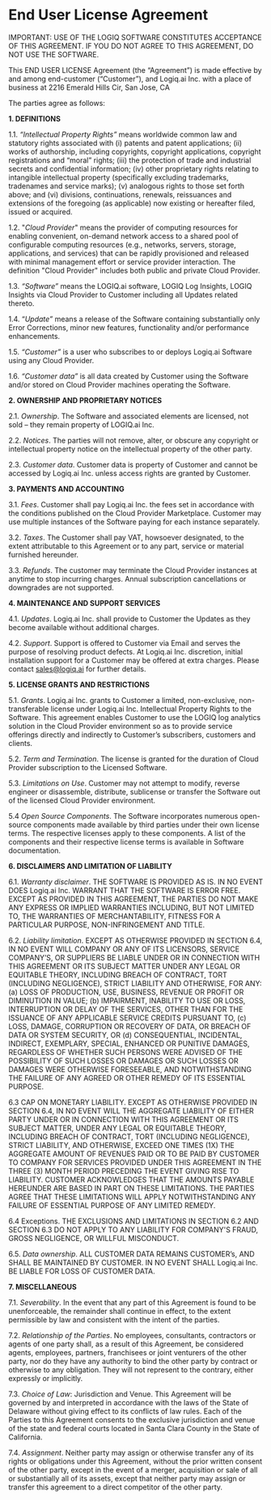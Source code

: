 # End User License Agreement

IMPORTANT: USE OF THE LOGIQ SOFTWARE CONSTITUTES ACCEPTANCE OF THIS AGREEMENT. IF YOU DO NOT AGREE TO THIS AGREEMENT, DO NOT USE THE SOFTWARE.

This END USER LICENSE Agreement \(the “Agreement”\) is made effective by and among end-customer \(“Customer”\), and Logiq.ai Inc. with a place of business at 2216 Emerald Hills Cir, San Jose, CA

The parties agree as follows:

**1. DEFINITIONS**

1.1. _“Intellectual Property Rights”_ means worldwide common law and statutory rights associated with \(i\) patents and patent applications; \(ii\) works of authorship, including copyrights, copyright applications, copyright registrations and “moral” rights; \(iii\) the protection of trade and industrial secrets and confidential information; \(iv\) other proprietary rights relating to intangible intellectual property \(specifically excluding trademarks, tradenames and service marks\); \(v\) analogous rights to those set forth above; and \(vi\) divisions, continuations, renewals, reissuances and extensions of the foregoing \(as applicable\) now existing or hereafter filed, issued or acquired.

1.2. "_Cloud Provider_" means the provider of computing resources for enabling convenient, on-demand network access to a shared pool of configurable computing resources \(e.g., networks, servers, storage, applications, and services\) that can be rapidly provisioned and released with minimal management effort or service provider interaction. The definition "Cloud Provider" includes both public and private Cloud Provider.

1.3. _“Software”_ means the LOGIQ.ai software, LOGIQ Log Insights, LOGIQ Insights via Cloud Provider to Customer including all Updates related thereto.

1.4. “_Update”_ means a release of the Software containing substantially only Error Corrections, minor new features, functionality and/or performance enhancements.

1.5. _“Customer”_ is a user who subscribes to or deploys Logiq.ai Software using any Cloud Provider.

1.6. _“Customer data”_ is all data created by Customer using the Software and/or stored on Cloud Provider machines operating the Software.

**2. OWNERSHIP AND PROPRIETARY NOTICES**

2.1. _Ownership_. The Software and associated elements are licensed, not sold – they remain property of LOGIQ.ai Inc.

2.2. _Notices_. The parties will not remove, alter, or obscure any copyright or intellectual property notice on the intellectual property of the other party.

2.3. _Customer data_. Customer data is property of Customer and cannot be accessed by Logiq.ai Inc. unless access rights are granted by Customer.

**3. PAYMENTS AND ACCOUNTING**

3.1. _Fees_. Customer shall pay Logiq.ai Inc. the fees set in accordance with the conditions published on the Cloud Provider Marketplace. Customer may use multiple instances of the Software paying for each instance separately.

3.2. _Taxes_. The Customer shall pay VAT, howsoever designated, to the extent attributable to this Agreement or to any part, service or material furnished hereunder.

3.3. _Refunds_. The customer may terminate the Cloud Provider instances at anytime to stop incurring charges. Annual subscription cancellations or downgrades are not supported.

**4. MAINTENANCE AND SUPPORT SERVICES**

4.1. _Updates_. Logiq.ai Inc. shall provide to Customer the Updates as they become available without additional charges.

4.2. _Support_. Support is offered to Customer via Email and serves the purpose of resolving product defects. At Logiq.ai Inc. discretion, initial installation support for a Customer may be offered at extra charges. Please contact sales@logiq.ai for further details.

**5. LICENSE GRANTS AND RESTRICTIONS**

 5.1. _Grants_. Logiq.ai Inc. grants to Customer a limited, non-exclusive, non-transferable license under Logiq.ai Inc. Intellectual Property Rights to the Software. This agreement enables Customer to use the LOGIQ log analytics solution in the Cloud Provider environment so as to provide service offerings directly and indirectly to Customer’s subscribers, customers and clients.

5.2. _Term and Termination_. The license is granted for the duration of Cloud Provider subscription to the Licensed Software.

5.3. _Limitations on Use_. Customer may not attempt to modify, reverse engineer or disassemble, distribute,  sublicense or transfer the Software out of the licensed Cloud Provider environment.

5.4 _Open Source Components_. The Software incorporates numerous open-source components made available by third parties under their own license terms. The respective licenses apply to these components. A list of the components and their respective license terms is available in Software documentation.

**6. DISCLAIMERS AND LIMITATION OF LIABILITY**

6.1. _Warranty disclaimer_. THE SOFTWARE IS PROVIDED AS IS. IN NO EVENT DOES Logiq.ai Inc. WARRANT THAT THE SOFTWARE IS ERROR FREE. EXCEPT AS PROVIDED IN THIS AGREEMENT, THE PARTIES DO NOT MAKE ANY EXPRESS OR IMPLIED WARRANTIES INCLUDING, BUT NOT LIMITED TO,  THE WARRANTIES OF MERCHANTABILITY, FITNESS FOR A PARTICULAR PURPOSE, NON-INFRINGEMENT AND TITLE. 

6.2. _Liability limitation_.  EXCEPT AS OTHERWISE PROVIDED IN SECTION 6.4, IN NO EVENT WILL COMPANY OR ANY OF ITS LICENSORS, SERVICE COMPANY’S, OR SUPPLIERS BE LIABLE UNDER OR IN CONNECTION WITH THIS AGREEMENT OR ITS SUBJECT MATTER UNDER ANY LEGAL OR EQUITABLE THEORY, INCLUDING BREACH OF CONTRACT, TORT \(INCLUDING NEGLIGENCE\), STRICT LIABILITY AND OTHERWISE, FOR ANY: \(a\) LOSS OF PRODUCTION, USE, BUSINESS, REVENUE OR PROFIT OR DIMINUTION IN VALUE; \(b\) IMPAIRMENT, INABILITY TO USE OR LOSS, INTERRUPTION OR DELAY OF THE SERVICES, OTHER THAN FOR THE ISSUANCE OF ANY APPLICABLE SERVICE CREDITS PURSUANT TO, \(c\) LOSS, DAMAGE, CORRUPTION OR RECOVERY OF DATA, OR BREACH OF DATA OR SYSTEM SECURITY, OR \(d\) CONSEQUENTIAL, INCIDENTAL, INDIRECT, EXEMPLARY, SPECIAL, ENHANCED OR PUNITIVE DAMAGES, REGARDLESS OF WHETHER SUCH PERSONS WERE ADVISED OF THE POSSIBILITY OF SUCH LOSSES OR DAMAGES OR SUCH LOSSES OR DAMAGES WERE OTHERWISE FORESEEABLE, AND NOTWITHSTANDING THE FAILURE OF ANY AGREED OR OTHER REMEDY OF ITS ESSENTIAL PURPOSE.

6.3  CAP ON MONETARY LIABILITY. EXCEPT AS OTHERWISE PROVIDED IN SECTION 6.4, IN NO EVENT WILL THE AGGREGATE LIABILITY OF EITHER PARTY UNDER OR IN CONNECTION WITH THIS AGREEMENT OR ITS SUBJECT MATTER, UNDER ANY LEGAL OR EQUITABLE THEORY, INCLUDING BREACH OF CONTRACT, TORT \(INCLUDING NEGLIGENCE\), STRICT LIABILITY, AND OTHERWISE, EXCEED ONE TIMES \(1X\) THE AGGREGATE AMOUNT OF REVENUES PAID OR TO BE PAID BY CUSTOMER TO COMPANY FOR SERVICES PROVIDED UNDER THIS AGREEMENT IN THE THREE \(3\) MONTH PERIOD PRECEDING THE EVENT GIVING RISE TO LIABILITY. CUSTOMER ACKNOWLEDGES THAT THE AMOUNTS PAYABLE HEREUNDER ARE BASED IN PART ON THESE LIMITATIONS.  THE PARTIES AGREE THAT THESE LIMITATIONS WILL APPLY NOTWITHSTANDING ANY FAILURE OF ESSENTIAL PURPOSE OF ANY LIMITED REMEDY.

6.4  Exceptions. THE EXCLUSIONS AND LIMITATIONS IN SECTION 6.2 AND SECTION 6.3 DO NOT APPLY TO ANY LIABILITY FOR COMPANY'S FRAUD, GROSS NEGLIGENCE, OR WILLFUL MISCONDUCT.

6.5. _Data ownership_. ALL CUSTOMER DATA REMAINS CUSTOMER’s, AND SHALL BE MAINTAINED BY CUSTOMER. IN NO EVENT SHALL Logiq.ai Inc. BE LIABLE FOR LOSS OF CUSTOMER DATA. 

**7. MISCELLANEOUS**

7.1. _Severability_. In the event that any part of this Agreement is found to be unenforceable, the remainder shall continue in effect, to the extent permissible by law and consistent with the intent of the parties.

7.2. _Relationship of the Parties_. No employees, consultants, contractors or agents of one party shall, as a result of this Agreement, be considered agents, employees, partners, franchisees or joint venturers of the other party, nor do they have any authority to bind the other party by contract or otherwise to any obligation. They will not represent to the contrary, either expressly or implicitly.

7.3. _Choice of Law_: Jurisdiction and Venue. This Agreement will be governed by and interpreted in accordance with the laws of the State of Delaware without giving effect to its conflicts of law rules. Each of the Parties to this Agreement consents to the exclusive jurisdiction and venue of the state and federal courts located in Santa Clara County in the State of California.

7.4. _Assignment_. Neither party may assign or otherwise transfer any of its rights or obligations under this Agreement, without the prior written consent of the other party, except in the event of a merger, acquisition or sale of all or substantially all of its assets, except that neither party may assign or transfer this agreement to a direct competitor of the other party.

